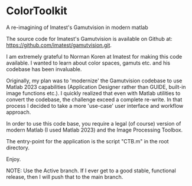 # ColorToolkit
A re-imagining of Imatest's Gamutvision in modern matlab

The source code for Imatest's Gamutvision is available on Github at:
https://github.com/imatest/gamutvision.git.

I am extremely grateful to Norman Koren at Imatest for making this code available.
I wanted to learn about color spaces, gamuts etc. and his codebase has been invaluable.

Originally, my plan was to 'modernize' the Gamutvision codebase to use Matlab 2023 capabilities (Application Designer rather than GUIDE, built-in image functions etc.).
I quickly realized that even with Matlab utilities to convert the codebase, the challenge exceed a complete re-write.
In that process I decided to take a more 'use-case' user interface and workflow approach.

In order to use this code base, you require a legal (of course) version of modern Matlab (I used Matlab 2023) and the Image Processing Toolbox.

The entry-point for the application is the script "CTB.m" in the root directory.

Enjoy.

NOTE: Use the Active branch. If I ever get to a good stable, functional release, then I will push that to the main branch.
